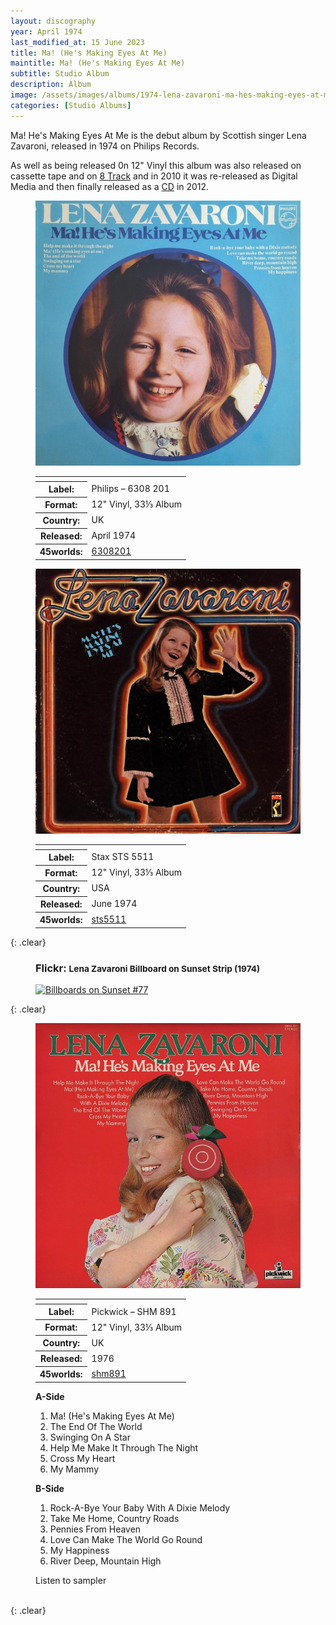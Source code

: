 ```yaml
---
layout: discography
year: April 1974
last_modified_at: 15 June 2023
title: Ma! (He's Making Eyes At Me)
maintitle: Ma! (He's Making Eyes At Me)
subtitle: Studio Album
description: Album
image: /assets/images/albums/1974-lena-zavaroni-ma-hes-making-eyes-at-me-uk.jpg
categories: [Studio Albums]
---
```


Ma! He's Making Eyes At Me is the debut album by Scottish singer Lena Zavaroni, released in 1974 on Philips Records.

As well as being released 0n 12" Vinyl this album was also released on cassette tape and on [8 Track](https://www.45worlds.com/tape/media/7711058 "45worlds Tape Media: 8-Track") and in 2010 it was re-released as Digital Media and then finally released as a [CD](https://musicbrainz.org/release/3ccd969f-ea5f-48db-a89d-39eefa2fe743 "MusicBrainz: Audio CD") in 2012.

<figure class="fig1" id="uk">
<img src="/assets/images/albums/1974-lena-zavaroni-ma-hes-making-eyes-at-me-uk.jpg" class="full-width" alt="Philips's' Blue Front Cover for the album Ma! (He's Making Eyes At Me) Philips – 6308 201 (1974)" />
<figcaption>
<table>
<tr><th colspan="2"></th></tr>
<tr><th>Label:</th><td>Philips – 6308 201</td></tr>
<tr><th>Format:</th><td>12" Vinyl, 33⅓ Album</td></tr>
<tr><th>Country:</th><td>UK</td></tr>
<tr><th>Released:</th><td>April 1974</td></tr>
<tr class="split"><th>45worlds:</th><td><a class="external-link" href="http://www.45worlds.com/vinyl/album/6308201">6308201</a></td></tr>
</table>
</figcaption>
</figure>

<figure class="fig2" id="usa">
<img src="/assets/images/albums/1974-lena-zavaroni-ma-hes-making-eyes-at-me-usa.jpg" class="full-width" alt="Stax's' Brown Cover for the album Ma! (He's Making Eyes At Me) Stax STS 5511 (1974)" />
<figcaption>
<table>
<tr><th colspan="2"></th></tr>
<tr><th>Label:</th><td>Stax STS 5511</td></tr>
<tr><th>Format:</th><td>12" Vinyl, 33⅓ Album</td></tr>
<tr><th>Country:</th><td>USA</td></tr>
<tr><th>Released:</th><td>June 1974</td></tr>
<tr class="split"><th>45worlds:</th><td><a class="external-link" href="http://www.45worlds.com/vinyl/album/sts5511">sts5511</a></td></tr>
</table>
</figcaption>
</figure>

{: .clear}

<figure class="fig3" id="flickr">
<figcaption>
<h3>Flickr: <small>Lena Zavaroni Billboard on Sunset Strip (1974)</small></h3>
</figcaption>
<a data-flickr-embed="true" href="https://www.flickr.com/photos/larrythefrog/3456093639" title="Billboards on Sunset #77"><img src="https://live.staticflickr.com/3606/3456093639_65bf1aeaaf_c.jpg" width="800" height="533" alt="Billboards on Sunset #77"></a>
</figure>

{: .clear}

<figure class="fig1" id="pickwick">
<img src="/assets/images/albums/1976-lena-zavaroni-ma-hes-making-eyes-at-me-pickwick.jpg" class="full-width" alt="Pickwick's Red Cover for the album Ma! (He's Making Eyes At Me) Pickwick – SHM 891 (1976)" />
<figcaption>
<table>
<tr><th colspan="2"></th></tr>
<tr><th>Label:</th><td>Pickwick – SHM 891</td></tr>
<tr><th>Format:</th><td>12" Vinyl, 33⅓ Album</td></tr>
<tr><th>Country:</th><td>UK</td></tr>
<tr><th>Released:</th><td>1976</td></tr>
<tr class="split"><th>45worlds:</th><td><a class="external-link" href="http://www.45worlds.com/vinyl/album/shm891">shm891</a></td></tr>
</table>
</figcaption>
</figure>

<figure class="fig2" id="tracks">
<figcaption>
<strong>A-Side</strong>
</figcaption>
<ol>
<li>Ma! (He's Making Eyes At Me)</li>
<li>The End Of The World</li>
<li>Swinging On A Star</li>
<li>Help Me Make It Through The Night</li>
<li>Cross My Heart</li>
<li>My Mammy</li>
</ol>
<figcaption>
<strong>B-Side</strong>
</figcaption>
<ol>
<li>Rock-A-Bye Your Baby With A Dixie Melody</li>
<li>Take Me Home, Country Roads</li>
<li>Pennies From Heaven</li>
<li>Love Can Make The World Go Round</li>
<li>My Happiness</li>
<li>River Deep, Mountain High</li>
</ol>

<div data-video="vZMEv5c2mGM" data-autoplay="0" data-loop="1" id="youtube-audio"></div>Listen to sampler
<script src="https://www.youtube.com/iframe_api"></script>
<script src="/assets/js/yt.js"></script>
</figure>

<br />{: .clear}
